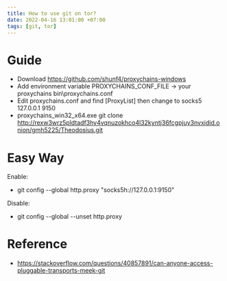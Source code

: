 ```yaml
---
title: How to use git on tor?
date: 2022-04-16 13:01:00 +07:00
tags: [git, tor]
---
```


# Guide
- Download https://github.com/shunf4/proxychains-windows
- Add environment variable PROXYCHAINS_CONF_FILE -> your proxychains bin\proxychains.conf
- Edit proxychains.conf and find [ProxyList] then change to socks5 127.0.0.1 9150
- proxychains_win32_x64.exe git clone http://rexw3wrz5pldtadf3hy4vqnuzokhco4l32kyntj36fcgpjuy3nvxidid.onion/gmh5225/Theodosius.git

# Easy Way
Enable:
- git config --global http.proxy "socks5h://127.0.0.1:9150"

Disable:
- git config --global --unset http.proxy



# Reference
- https://stackoverflow.com/questions/40857891/can-anyone-access-pluggable-transports-meek-git
